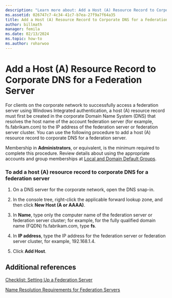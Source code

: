 ```yaml
---
description: "Learn more about: Add a Host (A) Resource Record to Corporate DNS for a Federation Server"
ms.assetid: 026747c7-4c34-41c7-b7ea-27f9a7f64a35
title: Add a Host (A) Resource Record to Corporate DNS for a Federation Server
author: billmath
manager: femila
ms.date: 02/13/2024
ms.topic: how-to
ms.author: roharwoo
---
```


# Add a Host (A) Resource Record to Corporate DNS for a Federation Server



For clients on the corporate network to successfully access a federation server using Windows Integrated authentication, a host \(A\) resource record must first be created in the corporate Domain Name System \(DNS\) that resolves the host name of the account federation server \(for example, fs.fabrikam.com\) to the IP address of the federation server or federation server cluster. You can use the following procedure to add a host \(A\) resource record to corporate DNS for a federation server.

Membership in **Administrators**, or equivalent, is the minimum required to complete this procedure.  Review details about using the appropriate accounts and group memberships at [Local and Domain Default Groups](/previous-versions/orphan-topics/ws.10/dd728026(v=ws.10)).

### To add a host \(A\) resource record to corporate DNS for a federation server

1.  On a DNS server for the corporate network, open the DNS snap\-in.

2.  In the console tree, right\-click the applicable forward lookup zone, and then click **New Host \(A or AAAA\)**.

3.  In **Name**, type only the computer name of the federation server or federation server cluster; for example, for the fully qualified domain name \(FQDN\) fs.fabrikam.com, type **fs**.

4.  In **IP address**, type the IP address for the federation server or federation server cluster, for example, 192.168.1.4.

5.  Click **Add Host**.

## Additional references
[Checklist: Setting Up a Federation Server](Checklist--Setting-Up-a-Federation-Server.md)

[Name Resolution Requirements for Federation Servers](/previous-versions/windows/it-pro/windows-server-2012-R2-and-2012/dd807055(v=ws.11))
